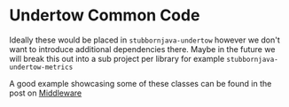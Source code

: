 # Undertow Common Code
Ideally these would be placed in `stubbornjava-undertow` however we don't want to introduce additional dependencies there. Maybe in the future we will break this out into a sub project per library for example `stubbornjava-undertow-metrics`

A good example showcasing some of these classes can be found in the post on [Middleware](https://www.stubbornjava.com/posts/logging-gzip-blocking-exception-handling-metrics-middleware-chaining-in-undertow)
